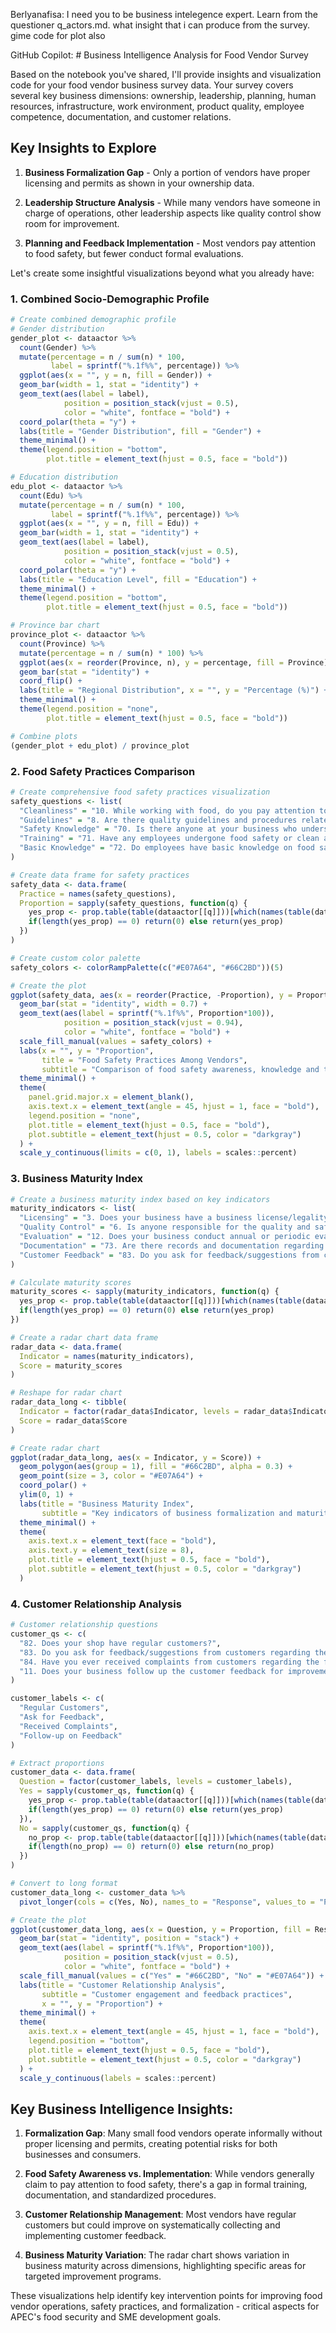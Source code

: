 Berlyanafisa: I need you to be business intelegence expert. Learn from the questioner q_actors.md. what insight that i can produce from the survey. gime code for plot also

GitHub Copilot: # Business Intelligence Analysis for Food Vendor Survey

Based on the notebook you've shared, I'll provide insights and visualization code for your food vendor business survey data. Your survey covers several key business dimensions: ownership, leadership, planning, human resources, infrastructure, work environment, product quality, employee competence, documentation, and customer relations.

## Key Insights to Explore

1. **Business Formalization Gap** - Only a portion of vendors have proper licensing and permits as shown in your ownership data.

2. **Leadership Structure Analysis** - While many vendors have someone in charge of operations, other leadership aspects like quality control show room for improvement.

3. **Planning and Feedback Implementation** - Most vendors pay attention to food safety, but fewer conduct formal evaluations.

Let's create some insightful visualizations beyond what you already have:

### 1. Combined Socio-Demographic Profile

```r
# Create combined demographic profile
# Gender distribution
gender_plot <- dataactor %>%
  count(Gender) %>%
  mutate(percentage = n / sum(n) * 100,
         label = sprintf("%.1f%%", percentage)) %>%
  ggplot(aes(x = "", y = n, fill = Gender)) +
  geom_bar(width = 1, stat = "identity") +
  geom_text(aes(label = label), 
            position = position_stack(vjust = 0.5), 
            color = "white", fontface = "bold") +
  coord_polar(theta = "y") +
  labs(title = "Gender Distribution", fill = "Gender") +
  theme_minimal() +
  theme(legend.position = "bottom",
        plot.title = element_text(hjust = 0.5, face = "bold"))

# Education distribution
edu_plot <- dataactor %>%
  count(Edu) %>%
  mutate(percentage = n / sum(n) * 100,
         label = sprintf("%.1f%%", percentage)) %>%
  ggplot(aes(x = "", y = n, fill = Edu)) +
  geom_bar(width = 1, stat = "identity") +
  geom_text(aes(label = label), 
            position = position_stack(vjust = 0.5), 
            color = "white", fontface = "bold") +
  coord_polar(theta = "y") +
  labs(title = "Education Level", fill = "Education") +
  theme_minimal() +
  theme(legend.position = "bottom",
        plot.title = element_text(hjust = 0.5, face = "bold"))

# Province bar chart
province_plot <- dataactor %>%
  count(Province) %>%
  mutate(percentage = n / sum(n) * 100) %>%
  ggplot(aes(x = reorder(Province, n), y = percentage, fill = Province)) +
  geom_bar(stat = "identity") +
  coord_flip() +
  labs(title = "Regional Distribution", x = "", y = "Percentage (%)") +
  theme_minimal() +
  theme(legend.position = "none",
        plot.title = element_text(hjust = 0.5, face = "bold"))

# Combine plots
(gender_plot + edu_plot) / province_plot
```

### 2. Food Safety Practices Comparison

```r
# Create comprehensive food safety practices visualization
safety_questions <- list(
  "Cleanliness" = "10. While working with food, do you pay attention to matters related to the cleanliness of the food (food safety) that is sold or produced?",
  "Guidelines" = "8. Are there quality guidelines and procedures related to food safety in the business?",
  "Safety Knowledge" = "70. Is there anyone at your business who understands food safety?",
  "Training" = "71. Have any employees undergone food safety or clean and healthy food preparation training?",
  "Basic Knowledge" = "72. Do employees have basic knowledge on food safety principles?"
)

# Create data frame for safety practices
safety_data <- data.frame(
  Practice = names(safety_questions),
  Proportion = sapply(safety_questions, function(q) {
    yes_prop <- prop.table(table(dataactor[[q]]))[which(names(table(dataactor[[q]])) == "Yes")]
    if(length(yes_prop) == 0) return(0) else return(yes_prop)
  })
)

# Create custom color palette
safety_colors <- colorRampPalette(c("#E07A64", "#66C2BD"))(5)

# Create the plot
ggplot(safety_data, aes(x = reorder(Practice, -Proportion), y = Proportion, fill = Practice)) +
  geom_bar(stat = "identity", width = 0.7) +
  geom_text(aes(label = sprintf("%.1f%%", Proportion*100)), 
            position = position_stack(vjust = 0.94),
            color = "white", fontface = "bold") +
  scale_fill_manual(values = safety_colors) +
  labs(x = "", y = "Proportion", 
       title = "Food Safety Practices Among Vendors",
       subtitle = "Comparison of food safety awareness, knowledge and training") +
  theme_minimal() +
  theme(
    panel.grid.major.x = element_blank(),
    axis.text.x = element_text(angle = 45, hjust = 1, face = "bold"),
    legend.position = "none",
    plot.title = element_text(hjust = 0.5, face = "bold"),
    plot.subtitle = element_text(hjust = 0.5, color = "darkgray")
  ) +
  scale_y_continuous(limits = c(0, 1), labels = scales::percent)
```

### 3. Business Maturity Index

```r
# Create a business maturity index based on key indicators
maturity_indicators <- list(
  "Licensing" = "3. Does your business have a business license/legality?",
  "Quality Control" = "6. Is anyone responsible for the quality and safety of the food sold/produced?",
  "Evaluation" = "12. Does your business conduct annual or periodic evaluations?",
  "Documentation" = "73. Are there records and documentation regarding the expiration date of raw materials, incoming orders, pest control, cleaning schedules for facilities and business premises?",
  "Customer Feedback" = "83. Do you ask for feedback/suggestions from customers regarding the food you sell?"
)

# Calculate maturity scores
maturity_scores <- sapply(maturity_indicators, function(q) {
  yes_prop <- prop.table(table(dataactor[[q]]))[which(names(table(dataactor[[q]])) == "Yes")]
  if(length(yes_prop) == 0) return(0) else return(yes_prop)
})

# Create a radar chart data frame
radar_data <- data.frame(
  Indicator = names(maturity_indicators),
  Score = maturity_scores
)

# Reshape for radar chart
radar_data_long <- tibble(
  Indicator = factor(radar_data$Indicator, levels = radar_data$Indicator),
  Score = radar_data$Score
)

# Create radar chart
ggplot(radar_data_long, aes(x = Indicator, y = Score)) +
  geom_polygon(aes(group = 1), fill = "#66C2BD", alpha = 0.3) +
  geom_point(size = 3, color = "#E07A64") +
  coord_polar() +
  ylim(0, 1) +
  labs(title = "Business Maturity Index", 
       subtitle = "Key indicators of business formalization and maturity") +
  theme_minimal() +
  theme(
    axis.text.x = element_text(face = "bold"),
    axis.text.y = element_text(size = 8),
    plot.title = element_text(hjust = 0.5, face = "bold"),
    plot.subtitle = element_text(hjust = 0.5, color = "darkgray")
  )
```

### 4. Customer Relationship Analysis

```r
# Customer relationship questions
customer_qs <- c(
  "82. Does your shop have regular customers?",
  "83. Do you ask for feedback/suggestions from customers regarding the food you sell?",
  "84. Have you ever received complaints from customers regarding the food you sell?",
  "11. Does your business follow up the customer feedback for improvement?"
)

customer_labels <- c(
  "Regular Customers",
  "Ask for Feedback",
  "Received Complaints",
  "Follow-up on Feedback"
)

# Extract proportions
customer_data <- data.frame(
  Question = factor(customer_labels, levels = customer_labels),
  Yes = sapply(customer_qs, function(q) {
    yes_prop <- prop.table(table(dataactor[[q]]))[which(names(table(dataactor[[q]])) == "Yes")]
    if(length(yes_prop) == 0) return(0) else return(yes_prop)
  }),
  No = sapply(customer_qs, function(q) {
    no_prop <- prop.table(table(dataactor[[q]]))[which(names(table(dataactor[[q]])) == "No")]
    if(length(no_prop) == 0) return(0) else return(no_prop)
  })
)

# Convert to long format
customer_data_long <- customer_data %>%
  pivot_longer(cols = c(Yes, No), names_to = "Response", values_to = "Proportion")

# Create the plot
ggplot(customer_data_long, aes(x = Question, y = Proportion, fill = Response)) +
  geom_bar(stat = "identity", position = "stack") +
  geom_text(aes(label = sprintf("%.1f%%", Proportion*100)), 
            position = position_stack(vjust = 0.5),
            color = "white", fontface = "bold") +
  scale_fill_manual(values = c("Yes" = "#66C2BD", "No" = "#E07A64")) +
  labs(title = "Customer Relationship Analysis",
       subtitle = "Customer engagement and feedback practices",
       x = "", y = "Proportion") +
  theme_minimal() +
  theme(
    axis.text.x = element_text(angle = 45, hjust = 1, face = "bold"),
    legend.position = "bottom",
    plot.title = element_text(hjust = 0.5, face = "bold"),
    plot.subtitle = element_text(hjust = 0.5, color = "darkgray")
  ) +
  scale_y_continuous(labels = scales::percent)
```

## Key Business Intelligence Insights:

1. **Formalization Gap**: Many small food vendors operate informally without proper licensing and permits, creating potential risks for both businesses and consumers.

2. **Food Safety Awareness vs. Implementation**: While vendors generally claim to pay attention to food safety, there's a gap in formal training, documentation, and standardized procedures.

3. **Customer Relationship Management**: Most vendors have regular customers but could improve on systematically collecting and implementing customer feedback.

4. **Business Maturity Variation**: The radar chart shows variation in business maturity across dimensions, highlighting specific areas for targeted improvement programs.

These visualizations help identify key intervention points for improving food vendor operations, safety practices, and formalization - critical aspects for APEC's food security and SME development goals.